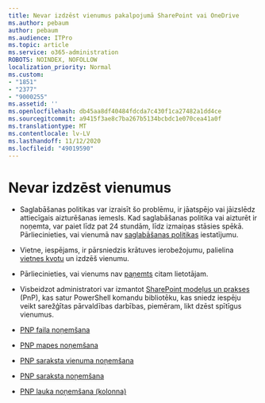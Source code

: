 ```yaml
---
title: Nevar izdzēst vienumus pakalpojumā SharePoint vai OneDrive
ms.author: pebaum
author: pebaum
ms.audience: ITPro
ms.topic: article
ms.service: o365-administration
ROBOTS: NOINDEX, NOFOLLOW
localization_priority: Normal
ms.custom:
- "1851"
- "2377"
- "9000255"
ms.assetid: ''
ms.openlocfilehash: db45aa8df40484fdcda7c430f1ca27482a1dd4ce
ms.sourcegitcommit: a9415f3ae8c7ba267b5134bcbdc1e070cea41a0f
ms.translationtype: MT
ms.contentlocale: lv-LV
ms.lasthandoff: 11/12/2020
ms.locfileid: "49019590"
---
```

# <a name="unable-to-delete-items"></a>Nevar izdzēst vienumus

- Saglabāšanas politikas var izraisīt šo problēmu, ir jāatspējo vai jāizslēdz attiecīgais aizturēšanas iemesls. Kad saglabāšanas politika vai aizturēt ir noņemta, var paiet līdz pat 24 stundām, līdz izmaiņas stāsies spēkā. Pārliecinieties, vai vienumā nav [saglabāšanas politikas](https://docs.microsoft.com/microsoft-365/compliance/retention-policies) iestatījumu.

- Vietne, iespējams, ir pārsniedzis krātuves ierobežojumu, palielina [vietnes kvotu](https://docs.microsoft.com/powershell/module/sharepoint-online/set-sposite?view=sharepoint-ps) un izdzēš vienumu.

- Pārliecinieties, vai vienums nav [paņemts](https://support.office.com/article/check-out-check-in-or-discard-changes-to-files-in-a-library-7e2c12a9-a874-4393-9511-1378a700f6de) citam lietotājam.

- Visbeidzot administratori var izmantot [SharePoint modeļus un prakses](https://docs.microsoft.com/powershell/sharepoint/sharepoint-pnp/sharepoint-pnp-cmdlets?view=sharepoint-ps#installation) (PnP), kas satur PowerShell komandu bibliotēku, kas sniedz iespēju veikt sarežģītas pārvaldības darbības, piemēram, likt dzēst spītīgus vienumus.
- [PNP faila noņemšana](https://docs.microsoft.com/powershell/module/sharepoint-pnp/remove-pnpfile?view=sharepoint-ps)
- [PNP mapes noņemšana](https://docs.microsoft.com/powershell/module/sharepoint-pnp/remove-pnpfolder?view=sharepoint-ps)
- [PNP saraksta vienuma noņemšana](https://docs.microsoft.com/powershell/module/sharepoint-pnp/remove-pnplistitem?view=sharepoint-ps)
- [PNP saraksta noņemšana](https://docs.microsoft.com/powershell/module/sharepoint-pnp/remove-pnplist?view=sharepoint-ps)
- [PNP lauka noņemšana (kolonna)](https://docs.microsoft.com/powershell/module/sharepoint-pnp/remove-pnpfield?view=sharepoint-ps)